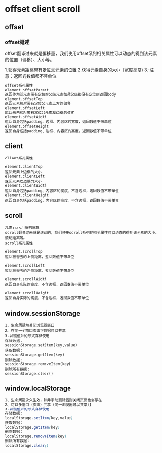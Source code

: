 # offset client scroll

## offset

### offset概述

offset翻译过来就是偏移量，我们使用offset系列相关属性可以动态的得到该元素的位置（偏移）、大小等。

1.获得元素距离带有定位父元素的位置
2.获得元素自身的大小（宽度高度)
3.·注意：返回的数值都不带单位

```html
offset系列属性
element.offsetParent
返回作为该元素带有定位的父级元素如果父级都没有定位则返回body
element.offsetTop
返回元素相对带有定位父元素上方的偏移
element.offsetLeft
返回元素相对带有定位父元素左边框的偏移
element.offsetWidth
返回自身包括padding、边框、内容区的宽度，返回数值不带单位
element.offsetHeight
返回自身包括padding、边框、内容区的高度，返回数值不带单位
```

## client

```text
client系列属性

element.clientTop
返回元素上边框的大小
element.clientLeft
返回元素左边框的大小
element.clientWidth
返回自身包括padding、内容区的宽度，不含边框，返回数值不带单位
element.clientHeight
返回自身包括padding、内容区的高度，不含边框，返回数值不带单位
```

## scroll

```text
元素scro川系列属性
scroll翻译过来就是滚动的，我们使用scroll系列的相关属性可以动态的得到该元素的大小、滚动距离等。
scroll系列属性

element.scrollTop
返回被卷去的上侧距离，返回数值不带单位

element.scrollLeft
返回被卷去的左侧距离。返回数值不带单位

element.scrollWidth
返回自身实际的宽度，不含边框，返回数值不带单位

element.scrollHeight
返回自身实际的高度，不含边框，返回数值不带单位
```

## window.sessionStorage

```text
1、生命周期为关闭浏览器窗口
2、在同一个窗口页面下数据可以共享
3.以键值对的形式存储使用
存储数据：
sessionStorage.setItem(key,value)
获取数据：
sessionStorage.getItem(key)
删除数据：
sessionStorage.removeItem(key)
删除所有数据：
sessionStorage.clear()
```

## window.localStorage

```css
1、生命周期永久生效，除非手动删除否则关闭页面也会存在
2、可以多窗口（页面）共享（同一浏览器可以共享）】
3.以键值对的形式存储使用
存储数据：
localStorage.setItem(key,value)
获取数据：
localStorage.getItem(key)
删除数据：
localStorage.removeItem(key)
删除所有数据：
localStorage.clear()
```


